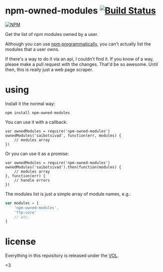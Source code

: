# npm-owned-modules [![Build Status](https://travis-ci.org/tobiaslabs/npm-owned-modules.svg?branch=master)](https://travis-ci.org/sdmp/npm-owned-modules)

[![NPM](https://nodei.co/npm/npm-owned-modules.png)](https://nodei.co/npm/npm-owned-modules/)

Get the list of npm modules owned by a user.

Although you can use [npm programmatically](https://www.npmjs.com/package/npm), you can't
actually list the modules that a user owns.

If there's a way to do it via an api, I couldn't find it. If you know of a way, please
make a pull request with the changes. That'd be so awesome. Until then, this is really
just a web page scraper.

# using

Install it the normal way:

	npm install npm-owned-modules

You can use it with a callback:

	var ownedModules = require('npm-owned-modules')
	ownedModules('saibotsivad', function(err, modules) {
		// modules array
	})

Or you can use it as a promise:

	var ownedModules = require('npm-owned-modules')
	ownedModules('saibotsivad').then(function(modules) {
		// modules array
	}, function(err) {
		// handle errors
	})

The modules list is just a simple array of module names, e.g.:

```javascript
var modules = [
	'npm-owned-modules',
	'ftp-core'
	// etc.
]
```

# license

Everything in this repository is released under the [VOL](http://veryopenlicense.com).

<3
